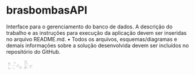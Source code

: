 # brasbombasAPI
Interface para o gerenciamento do banco de dados.
A descrição do trabalho e as instruções para execução da aplicação devem ser 
inseridas no arquivo README.md. 
• Todos os arquivos, esquemas/diagramas e demais informações sobre a solução 
desenvolvida devem ser incluídos no repositório do GitHub. 

<img src = "Diagramas/Brasbombasconceitual.png" width="35px"><img src = "Diagramas/Brasbombaslogico.png" width="35px">
